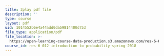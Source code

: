 ```yaml
---
title: 3play pdf file
description: ''
type: course
layout: pdf
uid: 1014552b6e4a44add0da59814400d753
file_type: application/pdf
file_location: >-
  https://open-learning-course-data-production.s3.amazonaws.com/res-6-012-introduction-to-probability-spring-2018/1014552b6e4a44add0da59814400d753_BjjkSM1Dasg.pdf
course_id: res-6-012-introduction-to-probability-spring-2018
---
```

